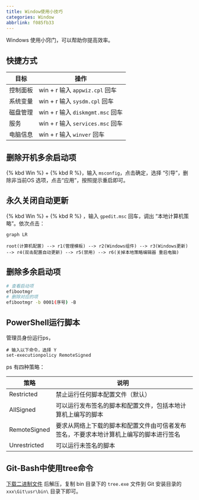 ```yaml
---
title: Window使用小技巧
categories: Window
abbrlink: f085fb33
---
```


Windows 使用小窍门，可以帮助你提高效率。

<!-- more -->

## 快捷方式

| 目标     | 操作                             |
| -------- | -------------------------------- |
| 控制面板 | win + r 输入 `appwiz.cpl` 回车   |
| 系统变量 | win + r 输入 `sysdm.cpl` 回车    |
| 磁盘管理 | win + r 输入 `diskmgmt.msc` 回车 |
| 服务     | win + r 输入 `services.msc` 回车 |
| 电脑信息 | win + r 输入 `winver` 回车       |

## 删除开机多余启动项

{% kbd Win %} + {% kbd R %}，输入 `msconfig`，点击确定，选择 “引导”，删除非当前OS 选项，点击“应用”，按照提示重启即可。

## 永久关闭自动更新
{% kbd Win %} + {% kbd R %} ，输入 `gpedit.msc` 回车，调出 “本地计算机策略”。依次点击：

```mermaid
graph LR

root(计算机配置) --> r1(管理模板) --> r2(Windows组件) --> r3(Windows更新) --> r4(双击配置自动更新) --> r5(禁用) --> r6(关掉本地策略编辑器 重启电脑)

```

## 删除多余启动项

```bash
# 查看启动项
efibootmgr
# 删除对应的项
efibootmgr -b 0001(序号) -B
```

## PowerShell运行脚本

管理员身份运行ps，

```shell
# 输入以下命令，选择 Y
set-executionpolicy RemoteSigned
```

ps 有四种策略：

| 策略         | 说明                                                                                   |
| ------------ | -------------------------------------------------------------------------------------- |
| Restricted   | 禁止运行任何脚本配置文件（默认）                                                       |
| AllSigned    | 可以运行发布签名的脚本和配置文件，包括本地计算机上编写的脚本                           |
| RemoteSigned | 要求从网络上下载的脚本和配置文件由可信者发布签名，不要求本地计算机上编写的脚本进行签名 |
| Unrestricted | 可以运行未签名的脚本                                                                   |

## Git-Bash中使用tree命令

[下载二进制文件](http://gnuwin32.sourceforge.net/package/tree.htm) 后解压，复制 bin 目录下的 `tree.exe` 文件到 Git 安装目录的 `xxx\Git\usr\bin\` 目录下即可。
